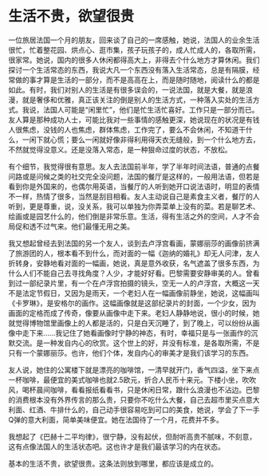 # 生活不贵，欲望很贵

一位旅居法国一个月的朋友，回来谈了自己的一席感触，她说，法国人的业余生活很忙，忙着整花园、烘点心、逛市集，孩子玩孩子的，成人忙成人的，各取所需，很家常。她说，国内的很多人休闲都得高大上，非得去个什么地方才算休闲。我们探讨一个生活常态的东西，我说大凡一个东西没有落入生活常态，总是有隔膜，经常做的事才算是生活的一部分，而不是高高在上，而是随时随地，阅读什么的都是如此。有时，我们对别人的生活是有很多误会的，一说法国，就是大餐，就是浪漫，就是奢侈和优雅，真正该关注的倒是别人的生活方式，一种落入实处的生活方式。我说，法国人可能是“闲里忙”，他们是忙生活忙喜好。工作只是一部分而已。友人算是那种成功人士，可能比我对一些事情的感触更深，她说现在的状况是有钱人很焦虑，没钱的人也焦虑，群体焦虑，工作完了，要么不会休闲，不知道干什么，一闲下就心慌；要么一闲就好像非得利用得天衣无缝般，到一个什么地方去，不然就觉得没意义。还是没落入常态，是一种狠命过度的状态，不放松。 

有个细节，我觉得很有意思。友人去法国前半年，学了半年时间法语，普通的点餐问路或是问候之类的社交完全没问题，法国的餐厅是这样的，一般用法语，但若是看到你是外国来的，也偶尔用英语，当餐厅的人听到她开口说法语时，明显的表情不一样，热情了很多，当然是刮目相看。友人主动说自己是素食主义者，餐厅的人听到，更是尊重，说，没关系，我可以单独为你弄菜单上没有的菜。若是聊艺术、绘画或是园艺什么的，他们倒是非常乐意。生活，得有生活之外的空间，人才不会局促和透不过气来。他们最懂无用之美。 

我又想起曾经去到法国的另一个友人，谈到去卢浮宫看画，蒙娜丽莎的画像前挤满了旅游团的人，根本看不到什么，而对面的一幅《迦纳的婚礼》却无人问津，友人折转身，安静地看对面的一幅画，她说，真是意外收获，名气遮盖了很多东西，为什么人们不能自己去寻找角度？人少，才能好好看。巴黎需要安静审美的人。曾看到过一部纪录片里，有一个在卢浮宫拍摄的镜头，空无一人的卢浮宫，大概这一天不是法定节假日，又因为是雨天，一个老妇人在一幅画像前静坐，她说，这幅画叫《卡罗琳》，是安格尔的画作。这幅画像就是这部纪录片的封面，一个少女，因为画面的定格而成了传奇，像要从画像中走下来。老妇人静静地说，很小的时候，她就觉得博物馆里画像上的人都是活的，只是白天沉睡了，到了晚上，可以纷纷从画像中走下来……我记住了她看画像时宁静的神态，有时，幸福只是与一张画作的沉默交流。是一种发自内心的欣赏。这个世上的好，并没有标准，是各取所需，不是只有一个蒙娜丽莎。也许，他们个体，发自内心的审美才是我们该学习的东西。 

友人说，她住的公寓楼下就是漂亮的咖啡馆，一清早就开门，香气四溢，坐下来点一杯咖啡，最便宜的美式咖啡也就2.5欧元，折合人民币十来元。下楼小坐，吹吹风，喝杯晨间咖啡，看看报纸看看书，只是休闲日常，跟什么浪漫也不沾边。巴黎的消费根本没有外界传言的那么贵，只要你不吃什么大餐，自己去超市里买点意大利面、红酒、牛排什么的，自己动手很容易吃到可口的美食，她说，学会了下一手Q弹的意大利面，简单美味便宜。她在法国待了一个月，花费并不多。 

我想起了《巴赫十二平均律》，很宁静，没有起伏，但耐听高贵不腻味，不刻意，这有点像法国人的生活状态吧。这也许才是我们最该学习的内在状态。 

基本的生活不贵，欲望很贵。这条法则放到哪里，都应该是成立的。